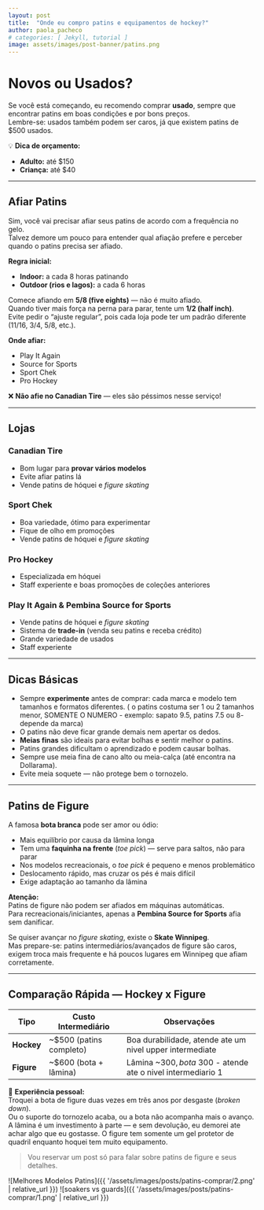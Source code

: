 ```yaml
---
layout: post
title:  "Onde eu compro patins e equipamentos de hockey?"
author: paola_pacheco
# categories: [ Jekyll, tutorial ]
image: assets/images/post-banner/patins.png
---
```

# Novos ou Usados?

Se você está começando, eu recomendo comprar **usado**, sempre que encontrar patins em boas condições e por bons preços.  
Lembre-se: usados também podem ser caros, já que existem patins de $500 usados.

💡 **Dica de orçamento:**
- **Adulto:** até $150
- **Criança:** até $40

---

## Afiar Patins

Sim, você vai precisar afiar seus patins de acordo com a frequência no gelo.  
Talvez demore um pouco para entender qual afiação prefere e perceber quando o patins precisa ser afiado.

**Regra inicial:**
- **Indoor:** a cada 8 horas patinando  
- **Outdoor (rios e lagos):** a cada 6 horas

Comece afiando em **5/8 (five eights)** — não é muito afiado.  
Quando tiver mais força na perna para parar, tente um **1/2 (half inch)**.  
Evite pedir o “ajuste regular”, pois cada loja pode ter um padrão diferente (11/16, 3/4, 5/8, etc.).

**Onde afiar:**
- Play It Again
- Source for Sports
- Sport Chek
- Pro Hockey

❌ **Não afie no Canadian Tire** — eles são péssimos nesse serviço!

---

## Lojas

### Canadian Tire
- Bom lugar para **provar vários modelos**
- Evite afiar patins lá
- Vende patins de hóquei e *figure skating*

### Sport Chek
- Boa variedade, ótimo para experimentar
- Fique de olho em promoções
- Vende patins de hóquei e *figure skating*

### Pro Hockey
- Especializada em hóquei
- Staff experiente e boas promoções de coleções anteriores

### Play It Again & Pembina Source for Sports
- Vende patins de hóquei e *figure skating*
- Sistema de **trade-in** (venda seu patins e receba crédito)
- Grande variedade de usados
- Staff experiente

---

## Dicas Básicas

- Sempre **experimente** antes de comprar: cada marca e modelo tem tamanhos e formatos diferentes. ( o patins costuma ser 1 ou 2 tamanhos menor, SOMENTE O NUMERO - exemplo: sapato 9.5, patins 7.5 ou 8- depende da marca)
- O patins não deve ficar grande demais nem apertar os dedos.
- **Meias finas** são ideais para evitar bolhas e sentir melhor o patins.
- Patins grandes dificultam o aprendizado e podem causar bolhas.
- Sempre use meia fina de cano alto ou meia-calça (até encontra na Dollarama).
- Evite meia soquete — não protege bem o tornozelo.

---

## Patins de Figure

A famosa **bota branca** pode ser amor ou ódio:

- Mais equilíbrio por causa da lâmina longa
- Tem uma **faquinha na frente** (*toe pick*) — serve para saltos, não para parar
- Nos modelos recreacionais, o *toe pick* é pequeno e menos problemático
- Deslocamento rápido, mas cruzar os pés é mais difícil
- Exige adaptação ao tamanho da lâmina

**Atenção:**  
Patins de figure não podem ser afiados em máquinas automáticas.  
Para recreacionais/iniciantes, apenas a **Pembina Source for Sports** afia sem danificar.

Se quiser avançar no *figure skating*, existe o **Skate Winnipeg**.  
Mas prepare-se: patins intermediários/avançados de figure são caros, exigem troca mais frequente e há poucos lugares em Winnipeg que afiam corretamente.

---

## Comparação Rápida — Hockey x Figure

| Tipo | Custo Intermediário | Observações |
|------|--------------------|-------------|
| **Hockey** | ~$500 (patins completo) | Boa durabilidade, atende ate um nivel upper intermediate|
| **Figure** | ~$600 (bota + lâmina) | Lâmina ~$300, bota ~$300 - atende ate o nivel intermediario 1 |

💬 **Experiência pessoal:**  
Troquei a bota de figure duas vezes em três anos por desgaste (*broken down*).  
Ou o suporte do tornozelo acaba, ou a bota não acompanha mais o avanço.  
A lâmina é um investimento à parte — e sem devolução, eu demorei ate achar algo que eu gostasse.
O figure tem somente um gel protetor de quadril enquanto hoquei tem muito equipamento.

> Vou reservar um post só para falar sobre patins de figure e seus detalhes.

![Melhores Modelos Patins]({{ '/assets/images/posts/patins-comprar/2.png' | relative_url }})
![soakers vs guards]({{ '/assets/images/posts/patins-comprar/1.png' | relative_url }})